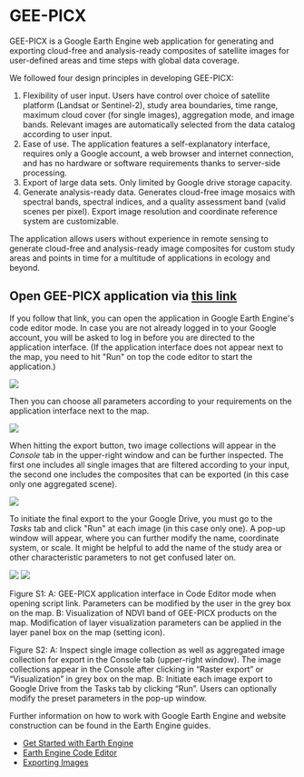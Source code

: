 # GEE-PICX

GEE-PICX is a Google Earth Engine web application for generating and exporting cloud-free and analysis-ready composites of satellite images for user-defined areas and time steps with global data coverage. 

We followed four design principles in developing GEE-PICX:
1. Flexibility of user input. Users have control over choice of satellite platform (Landsat or Sentinel-2), study area boundaries, time range, maximum cloud cover (for single images), aggregation mode, and image bands. Relevant images are automatically selected from the data catalog according to user input.
2. Ease of use. The application features a self-explanatory interface, requires only a Google account, a web browser and internet connection, and has no hardware or software requirements thanks to server-side processing.
3. Export of large data sets. Only limited by Google drive storage capacity.
4. Generate analysis-ready data. Generates cloud-free image mosaics with spectral bands, spectral indices, and a quality assessment band (valid scenes per pixel). Export image resolution and coordinate reference system are customizable.

The application allows users without experience in remote sensing to generate cloud-free and analysis-ready image composites for custom study areas and points in time for a multitude of applications in ecology and beyond.


## Open GEE-PICX application via [this link](https://code.earthengine.google.com/8f2dafed903a6bf35f8ed63e54082778)

If you follow that link, you can open the application in Google Earth Engine's code editor mode. In case you are not already logged in to your Google account, you will be asked to log in before you are directed to the application interface.
(If the application interface does not appear next to the map, you need to hit "Run" on top the code editor to start the application.)

<img src="https://github.com/Luisa-del/GEE-PICX/blob/main/img/1_open_app.PNG">

Then you can choose all parameters according to your requirements on the application interface next to the map.

<img src="https://github.com/Luisa-del/GEE-PICX/blob/main/img/2_choose_parameters.PNG">

When hitting the export button, two image collections will appear in the *Console* tab in the upper-right window and can be further inspected. The first one includes all single images that are filtered according to your input, the second one includes the composites that can be exported (in this case only one aggregated scene).

<img src="https://github.com/Luisa-del/GEE-PICX/blob/main/img/3_choose_parameters.PNG">

To initiate the final export to the your Google Drive, you must go to the *Tasks* tab and click "Run" at each image (in this case only one). A pop-up window will appear, where you can further modify the name, coordinate system, or scale. It might be helpful to add the name of the study area or other characteristic parameters to not get confused later on. 


<img src="https://github.com/Luisa-del/GEE-PICX/blob/main/img/4_export.PNG">



<img src="https://github.com/Luisa-del/GEE-PICX/blob/main/img/5_visualization.PNG">









Figure S1: A: GEE-PICX application interface in Code Editor mode when opening script link. Parameters can be modified by the user in the grey box on the map. B: Visualization of NDVI band of GEE-PICX products on the map. Modification of layer visualization parameters can be applied in the layer panel box on the map (setting icon).

Figure S2: A: Inspect single image collection as well as aggregated image collection for export in the Console tab (upper-right window). The image collections appear in the Console after clicking in “Raster export” or “Visualization” in grey box on the map. B: Initiate each image export to Google Drive from the Tasks tab by clicking “Run”. Users can optionally modify the preset parameters in the pop-up window.




Further information on how to work with Google Earth Engine and website construction can be found in the Earth Engine guides.
* [Get Started with Earth Engine](https://developers.google.com/earth-engine/guides/getstarted)
* [Earth Engine Code Editor](https://developers.google.com/earth-engine/guides/playground)
* [Exporting Images](https://developers.google.com/earth-engine/guides/exporting_images)
